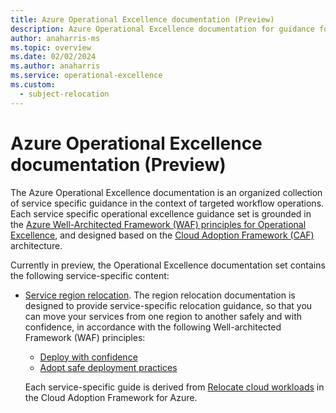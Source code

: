```yaml
---
title: Azure Operational Excellence documentation (Preview)
description: Azure Operational Excellence documentation for guidance for specific workload operations and projects
author: anaharris-ms
ms.topic: overview
ms.date: 02/02/2024
ms.author: anaharris
ms.service: operational-excellence
ms.custom:
  - subject-relocation
---
```


# Azure Operational Excellence documentation (Preview)


The Azure Operational Excellence documentation is an organized collection of service specific guidance in the context of targeted workflow operations. Each service specific operational excellence guidance set is grounded in the [Azure Well-Architected Framework (WAF) principles for Operational Excellence](/azure/well-architected/operational-excellence/principles), and designed based on the [Cloud Adoption Framework (CAF)](/azure/cloud-adoption-framework/) architecture. 

Currently in preview, the Operational Excellence documentation set contains the following service-specific content:

- [Service region relocation](./overview-relocation.md). The region relocation documentation is designed to provide service-specific relocation guidance, so that you can move your services from one region to another safely and with confidence, in accordance with the following Well-architected Framework (WAF) principles:
    - [Deploy with confidence](/azure/well-architected/operational-excellence/principles#deploy-with-confidence) 
    - [Adopt safe deployment practices](/azure/well-architected/operational-excellence/principles#adopt-safe-deployment-practices)  

    Each service-specific guide is derived from [Relocate cloud workloads](/azure/cloud-adoption-framework/relocate/) in the Cloud Adoption Framework for Azure.


